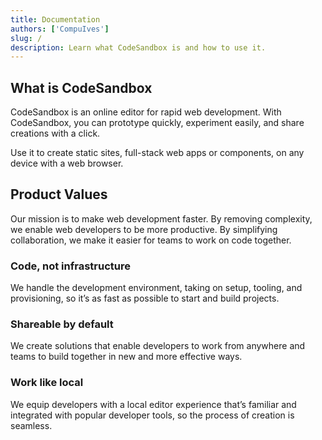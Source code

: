 ```yaml
---
title: Documentation
authors: ['CompuIves']
slug: /
description: Learn what CodeSandbox is and how to use it.
---
```


## What is CodeSandbox

CodeSandbox is an online editor for rapid web development. With CodeSandbox, you
can prototype quickly, experiment easily, and share creations with a click.

Use it to create static sites, full-stack web apps or components, on any device
with a web browser.

## Product Values

Our mission is to make web development faster. By removing complexity, we enable
web developers to be more productive. By simplifying collaboration, we make it
easier for teams to work on code together.

### Code, not infrastructure

We handle the development environment, taking on setup, tooling, and
provisioning, so it’s as fast as possible to start and build projects.

### Shareable by default

We create solutions that enable developers to work from anywhere and teams to
build together in new and more effective ways.

### Work like local

We equip developers with a local editor experience that’s familiar and
integrated with popular developer tools, so the process of creation is seamless.
